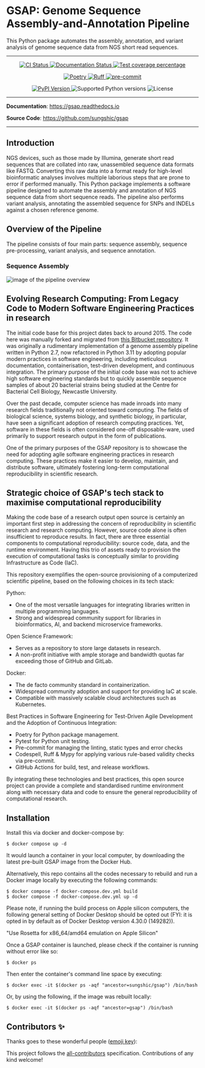 # GSAP: Genome Sequence Assembly-and-Annotation Pipeline

This Python package automates the assembly, annotation, and variant analysis of genome sequence data from NGS short read sequences.

---

<p align="center">
  <a href="https://github.com/sungshic/gsap/actions/workflows/ci.yml?query=branch%3Amain">
    <img src="https://img.shields.io/github/actions/workflow/status/sungshic/gsap/ci.yml?branch=main&label=CI&logo=github&style=flat-square" alt="CI Status" >
  </a>
  <a href="https://gsap.readthedocs.io">
    <img src="https://img.shields.io/readthedocs/gsap.svg?logo=read-the-docs&logoColor=fff&style=flat-square" alt="Documentation Status">
  </a>
  <a href="https://codecov.io/gh/sungshic/gsap">
    <img src="https://img.shields.io/codecov/c/github/sungshic/gsap.svg?logo=codecov&logoColor=fff&style=flat-square" alt="Test coverage percentage">
  </a>
</p>
<p align="center">
  <a href="https://python-poetry.org/">
    <img src="https://img.shields.io/endpoint?url=https://python-poetry.org/badge/v0.json" alt="Poetry">
  </a>
  <a href="https://github.com/astral-sh/ruff">
    <img src="https://img.shields.io/endpoint?url=https://raw.githubusercontent.com/astral-sh/ruff/main/assets/badge/v2.json" alt="Ruff">
  </a>
  <a href="https://github.com/pre-commit/pre-commit">
    <img src="https://img.shields.io/badge/pre--commit-enabled-brightgreen?logo=pre-commit&logoColor=white&style=flat-square" alt="pre-commit">
  </a>
</p>
<p align="center">
  <a href="https://pypi.org/project/gsap/">
    <img src="https://img.shields.io/pypi/v/gsap.svg?logo=python&logoColor=fff&style=flat-square" alt="PyPI Version">
  </a>
  <img src="https://img.shields.io/pypi/pyversions/gsap.svg?style=flat-square&logo=python&amp;logoColor=fff" alt="Supported Python versions">
  <img src="https://img.shields.io/pypi/l/gsap.svg?style=flat-square" alt="License">
</p>

---

**Documentation**: <a href="https://gsap.readthedocs.io" target="_blank">https://gsap.readthedocs.io </a>

**Source Code**: <a href="https://github.com/sungshic/gsap" target="_blank">https://github.com/sungshic/gsap </a>

---

## Introduction

NGS devices, such as those made by Illumina, generate short read sequences that are collated into raw, unassembled sequence data formats like FASTQ. Converting this raw data into a format ready for high-level bioinformatic analyses involves multiple laborious steps that are prone to error if performed manually. This Python package implements a software pipeline designed to automate the assembly and annotation of NGS sequence data from short sequence reads. The pipeline also performs variant analysis, annotating the assembled sequence for SNPs and INDELs against a chosen reference genome.

## Overview of the Pipeline

The pipeline consists of four main parts: sequence assembly, sequence pre-processing, variant analysis, and sequence annotation.

### Sequence Assembly

![image of the pipeline overview](https://github.com/sungshic/gsap/blob/main/docs/_static/assets/pipeline_overview1.png?raw=true)

## Evolving Research Computing: From Legacy Code to Modern Software Engineering Practices in research

The initial code base for this project dates back to around 2015. The code here was manually forked and migrated from <a href="https://bitbucket.org/sungshic/genomeassemblypipeline" target="_blank">this Bitbucket repository</a>. It was originally a rudimentary implementation of a genome assembly pipeline written in Python 2.7, now refactored in Python 3.11 by adopting popular modern practices in software engineering, including meticulous documentation, containerisation, test-driven development, and continuous integration. The primary purpose of the initial code base was not to achieve high software engineering standards but to quickly assemble sequence samples of about 20 bacterial strains being studied at the Centre for Bacterial Cell Biology, Newcastle University.

Over the past decade, computer science has made inroads into many research fields traditionally not oriented toward computing. The fields of biological science, systems biology, and synthetic biology, in particular, have seen a significant adoption of research computing practices. Yet, software in these fields is often considered one-off disposable-ware, used primarily to support research output in the form of publications.

One of the primary purposes of the GSAP repository is to showcase the need for adopting agile software engineering practices in research computing. These practices make it easier to develop, maintain, and distribute software, ultimately fostering long-term computational reproducibility in scientific research.

## Strategic choice of GSAP's tech stack to maximise computational reproducibility

Making the code base of a research output open source is certainly an important first step in addressing the concern of reproducibility in scientific research and research computing. However, source code alone is often insufficient to reproduce results. In fact, there are three essential components to computational reproducibility: source code, data, and the runtime environment. Having this trio of assets ready to provision the execution of computational tasks is conceptually similar to providing Infrastructure as Code (IaC).

This repository exemplifies the open-source provisioning of a computerized scientific pipeline, based on the following choices in its tech stack:

Python:
- One of the most versatile languages for integrating libraries written in multiple programming languages.
- Strong and widespread community support for libraries in bioinformatics, AI, and backend microservice frameworks.

Open Science Framework: 
- Serves as a repository to store large datasets in research.
- A non-profit initiative with ample storage and bandwidth quotas far exceeding those of GitHub and GitLab.

Docker:
- The de facto community standard in containerization.
- Widespread community adoption and support for providing IaC at scale.
- Compatible with massively scalable cloud architectures such as Kubernetes.

Best Practices in Software Engineering for Test-Driven Agile Development and the Adoption of Continuous Integration:
- Poetry for Python package management.
- Pytest for Python unit testing.
- Pre-commit for managing the linting, static types and error checks
- Codespell, Ruff & Mypy for applying various rule-based validity checks via pre-commit.
- GitHub Actions for build, test, and release workflows.

By integrating these technologies and best practices, this open source project can provide a complete and standardised runtime environment along with necessary data and code to ensure the general reproducibility of computational research.

## Installation

Install this via docker and docker-compose by:

`$ docker compose up -d`

It would launch a container in your local computer, by downloading the latest pre-built GSAP image from the Docker Hub.

Alternatively, this repo contains all the codes necessary to rebuild and run a Docker image locally by executing the following commands:

```
$ docker compose -f docker-compose.dev.yml build
$ docker compose -f docker-compose.dev.yml up -d
```

Please note, if running the build process on Apple silicon computers, the following general setting of Docker Desktop should be opted out (FYI: it is opted in by default as of Docker Desktop version 4.30.0 (149282)).

"Use Rosetta for x86_64/amd64 emulation on Apple Silicon"

Once a GSAP container is launched, please check if the container is running without error like so:

```
$ docker ps
```

Then enter the container's command line space by executing:

```
$ docker exec -it $(docker ps -aqf "ancestor=sungshic/gsap") /bin/bash
```

Or, by using the following, if the image was rebuilt locally:

```
$ docker exec -it $(docker ps -aqf "ancestor=gsap") /bin/bash
```

## Contributors ✨

Thanks goes to these wonderful people ([emoji key](https://allcontributors.org/docs/en/emoji-key)):

<!-- prettier-ignore-start -->
<!-- ALL-CONTRIBUTORS-LIST:START - Do not remove or modify this section -->
<!-- markdownlint-disable -->
<!-- markdownlint-enable -->
<!-- ALL-CONTRIBUTORS-LIST:END -->
<!-- prettier-ignore-end -->

This project follows the [all-contributors](https://github.com/all-contributors/all-contributors) specification. Contributions of any kind welcome!
